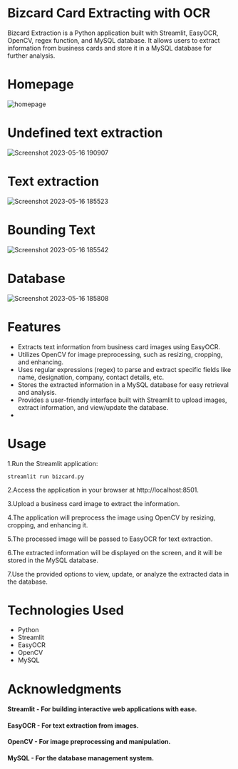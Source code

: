 # Bizcard Card Extracting with OCR
Bizcard Extraction is a Python application built with Streamlit, EasyOCR, OpenCV, regex function, and MySQL database. It allows users to extract information from business cards and store it in a MySQL database for further analysis.
# Homepage
![homepage](https://github.com/SRIDHAR3131/Business-Card-Extracting-with-OCR/assets/68391060/e06166d4-701b-4914-ae4a-e41b4394a15e)
# Undefined text extraction
![Screenshot 2023-05-16 190907](https://github.com/SRIDHAR3131/Business-Card-Extracting-with-OCR/assets/68391060/e6253361-6f0d-4ad6-b2c5-d40e43405f17)
# Text extraction
![Screenshot 2023-05-16 185523](https://github.com/SRIDHAR3131/Business-Card-Extracting-with-OCR/assets/68391060/4e605821-30be-4978-a69d-fe2dc7318446)
# Bounding Text
![Screenshot 2023-05-16 185542](https://github.com/SRIDHAR3131/Business-Card-Extracting-with-OCR/assets/68391060/10f23002-96b4-40fd-b2b7-7fa71d0ce0d4)
# Database
![Screenshot 2023-05-16 185808](https://github.com/SRIDHAR3131/Business-Card-Extracting-with-OCR/assets/68391060/4e8c62e0-48ef-444e-a3d1-917cf77b7d9a)
# Features
- Extracts text information from business card images using EasyOCR.
- Utilizes OpenCV for image preprocessing, such as resizing, cropping, and enhancing.
- Uses regular expressions (regex) to parse and extract specific fields like name, designation, company, contact details, etc.
- Stores the extracted information in a MySQL database for easy retrieval and analysis.
- Provides a user-friendly interface built with Streamlit to upload images, extract information, and view/update the database.
- 
# Usage
1.Run the Streamlit application:

    streamlit run bizcard.py
2.Access the application in your browser at http://localhost:8501.

3.Upload a business card image to extract the information.
 
4.The application will preprocess the image using OpenCV by resizing, cropping, and enhancing it.

5.The processed image will be passed to EasyOCR for text extraction.

6.The extracted information will be displayed on the screen, and it will be stored in the MySQL database.

7.Use the provided options to view, update, or analyze the extracted data in the database.

# Technologies Used
- Python
- Streamlit
- EasyOCR
- OpenCV
- MySQL

# Acknowledgments
#### Streamlit - For building interactive web applications with ease.
#### EasyOCR - For text extraction from images.
#### OpenCV - For image preprocessing and manipulation.
#### MySQL - For the database management system.
